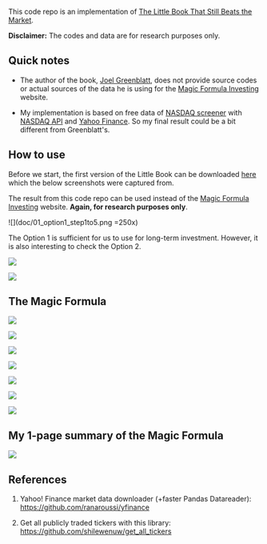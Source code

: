 This code repo is an implementation of [The Little Book That Still Beats the Market](https://www.amazon.com/gp/product/0470624159).

**Disclaimer:** The codes and data are for research purposes only.

## Quick notes

- The author of the book, [Joel Greenblatt](https://en.wikipedia.org/wiki/Joel_Greenblatt), does not provide source codes or actual sources of the data he is using for the [Magic Formula Investing](https://www.magicformulainvesting.com/) website. 

- My implementation is based on free data of [NASDAQ screener](https://www.nasdaq.com/market-activity/stocks/screener) with [NASDAQ API](https://api.nasdaq.com/api/screener/stocks) and [Yahoo Finance](https://finance.yahoo.com/). So my final result could be a bit different from Greenblatt's.

## How to use

Before we start, the first version of the Little Book can be downloaded [here](https://docs.google.com/viewer?a=v&pid=sites&srcid=ZGVmYXVsdGRvbWFpbnxla3JvbmVkZXNpZ258Z3g6MmI0OTZjZTI1OTNhZTMwNw) which the below screenshots were captured from.

The result from this code repo can be used instead of the [Magic Formula Investing](https://www.magicformulainvesting.com/) website. **Again, for research purposes only**.

![](doc/01_option1_step1to5.png =250x)

The Option 1 is sufficient for us to use for long-term investment. However, it is also interesting to check the Option 2.

![](doc/02_option1_step6to8.png)

![](doc/03_option2_general_screening.png)

## The Magic Formula

![](doc/04_magic_formula_return_on_capital.png)

![](doc/05_magic_formula_return_on_capital.png)

![](doc/06_magic_formula_return_on_capital.png)

![](doc/07_magic_formula_earning_yield.png)

![](doc/08_magic_formula_earning_yield.png)

![](doc/09_magic_formula_earning_yield_example.png)

![](doc/10_magic_formula_earning_yield_example.png)

## My 1-page summary of the Magic Formula

![](doc/summary_from_the_book.jpg)

## References

1. Yahoo! Finance market data downloader (+faster Pandas Datareader): https://github.com/ranaroussi/yfinance

1. Get all publicly traded tickers with this library: https://github.com/shilewenuw/get_all_tickers